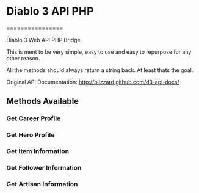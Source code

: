 # Diablo 3 API PHP
================

Diablo 3 Web API PHP Bridge

This is ment to be very simple, easy to use and easy to repurpose for any other reason.

All the methods should always return a string back. At least thats the goal.

Original API Documentation: http://blizzard.github.com/d3-api-docs/

## Methods Available

### Get Career Profile
### Get Hero Profile
### Get Item Information
### Get Follower Information
### Get Artisan Information

